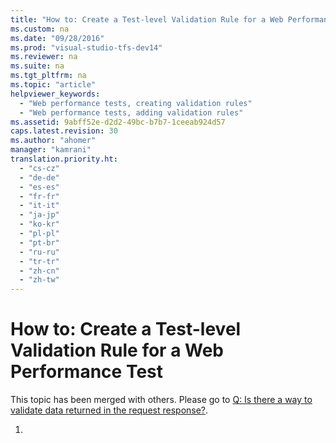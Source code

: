 ```yaml
---
title: "How to: Create a Test-level Validation Rule for a Web Performance Test"
ms.custom: na
ms.date: "09/28/2016"
ms.prod: "visual-studio-tfs-dev14"
ms.reviewer: na
ms.suite: na
ms.tgt_pltfrm: na
ms.topic: "article"
helpviewer_keywords: 
  - "Web performance tests, creating validation rules"
  - "Web performance tests, adding validation rules"
ms.assetid: 9abff52e-d2d2-49bc-b7b7-1ceeab924d57
caps.latest.revision: 30
ms.author: "ahomer"
manager: "kamrani"
translation.priority.ht: 
  - "cs-cz"
  - "de-de"
  - "es-es"
  - "fr-fr"
  - "it-it"
  - "ja-jp"
  - "ko-kr"
  - "pl-pl"
  - "pt-br"
  - "ru-ru"
  - "tr-tr"
  - "zh-cn"
  - "zh-tw"
---
```

# How to: Create a Test-level Validation Rule for a Web Performance Test
This topic has been merged with others. Please go to [Q: Is there a way to validate data returned in the request response?](assetId:///bd0a82fd-cec0-4861-bc09-e1b0b2d258ef#RecordingRunningWebTest_QA_ValidationRule).  
  
1.